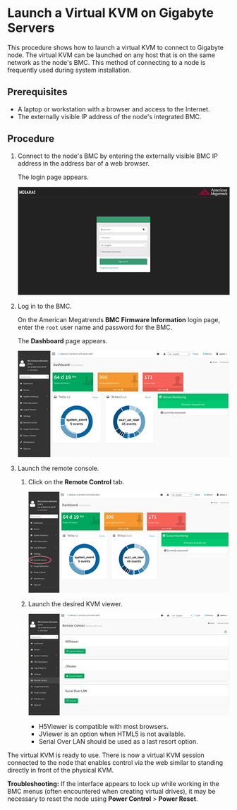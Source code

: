 # Launch a Virtual KVM on Gigabyte Servers

This procedure shows how to launch a virtual KVM to connect to Gigabyte node. The virtual KVM can be launched on any host that is on the same network as the node's BMC. This method of connecting to a node is frequently used during system installation.

## Prerequisites

- A laptop or workstation with a browser and access to the Internet.
- The externally visible IP address of the node's integrated BMC.

## Procedure

1. Connect to the node's BMC by entering the externally visible BMC IP address in the address bar of a web browser.

    The login page appears.

    ![BMC Firmware Information Login Page](../../img/operations/BMC_Firmware_Information_Login_Page.png "BMC Firmware Information Login Page")

1. Log in to the BMC.

    On the American Megatrends **BMC Firmware Information** login page, enter the `root` user name and password for the BMC.

    The **Dashboard** page appears.

    ![BMC Firmware Dashboard](../../img/operations/BMC_Firmware_Dashboard.png "BMC Firmware Dashboard")

1. Launch the remote console.

    1. Click on the **Remote Control** tab.

        ![Dashboard Remote Control](../../img/operations/Dashboard_Remote_Control.png "Dashboard Remote Control")

    1. Launch the desired KVM viewer.

        ![KVM Options](../../img/operations/KVM_Options.png "KVM Options")

        - H5Viewer is compatible with most browsers.
        - JViewer is an option when HTML5 is not available.
        - Serial Over LAN should be used as a last resort option.

The virtual KVM is ready to use. There is now a virtual KVM session connected to the node that enables control via the web similar to standing directly in front of the physical KVM.

**Troubleshooting:** If the interface appears to lock up while working in the BMC menus \(often encountered when creating virtual drives\), it may be necessary to reset the node using **Power Control** \> **Power Reset**.
